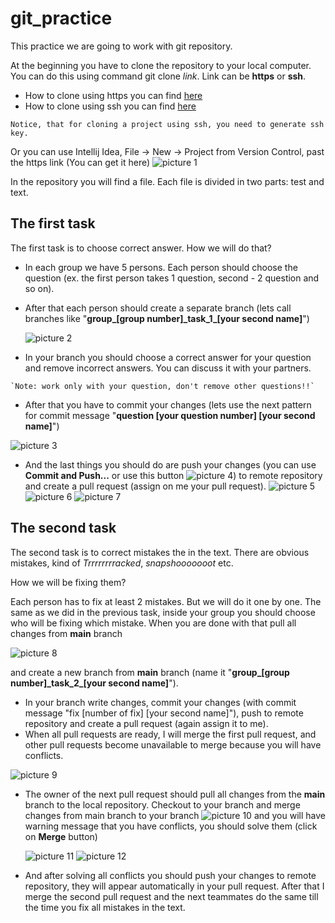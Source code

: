 # git_practice

This practice we are going to work with git repository.

At the beginning you have to clone the repository to your local computer.  You can do this using command git clone _link_. Link can be **https** or **ssh**.
- How to clone using https you can find [here](https://gitprotect.io/blog/how-to-clone-using-https-in-git/)  
- How to clone using ssh you can find [here](https://www.toolsqa.com/git/clone-repository-using-ssh/) 

`Notice, that for cloning a project using ssh, you need to generate ssh key.`

Or you can use Intellij Idea, File -> New -> Project from Version Control, past the https link (You can get it here) ![picture 1](https://github.com/juliaHrabovska/git_practice/blob/main/pictures/Picture%201.png "Where to find lint to the project")

In the repository you will find a file. Each file is divided in two parts: test and text. 

## The first task 
The first task is to choose correct answer. 
How we will do that? 
   - In each group we have 5 persons. Each person should choose the question (ex. the first person takes 1 question, second - 2 question and so on). 
   - After that each person should create a separate branch (lets call branches like "**group_[group number]\_task_1\_[your second name]**")

      ![picture 2](https://github.com/juliaHrabovska/git_practice/blob/main/pictures/Picture%203.png "Create new branch") 
   - In your branch you should choose a correct answer for your question and remove incorrect answers. You can discuss it with your partners. 
   
    `Note: work only with your question, don't remove other questions!!`
   - After that you have to commit your changes (lets use the next pattern for commit message "**question [your question number] [your second name]**")

   ![picture 3](https://github.com/juliaHrabovska/git_practice/blob/main/pictures/Picture%204.png "Commit")
   - And the last things you should do are push your changes (you can use **Commit and Push...** or use this button ![picture 4](https://github.com/juliaHrabovska/git_practice/blob/main/pictures/Picture%205.png "Push")) to remote repository and create a pull request (assign on me your pull request). ![picture 5](https://github.com/juliaHrabovska/git_practice/blob/main/pictures/Picture%206.png "create pull request") ![picture 6](https://github.com/juliaHrabovska/git_practice/blob/main/pictures/Picture%207.png "Choose branches") ![picture 7](https://github.com/juliaHrabovska/git_practice/blob/main/pictures/Picture%208.png "Assign")


## The second task 
The second task is to correct mistakes the in the text. There are obvious mistakes, kind of _Trrrrrrrracked_, _snapshooooooot_ etc. 

How we will be fixing them? 

Each person has to fix at least 2 mistakes. But we will do it one by one. The same as we did in the previous task, inside your group you should choose who will be fixing which mistake.
When you are done with that pull all changes from **main** branch 

![picture 8](https://github.com/juliaHrabovska/git_practice/blob/main/pictures/Picture%209.png "Pull changes")

and create a new branch from **main** branch (name it "**group_[group number]\_task_2\_[your second name]**").
- In your branch write changes, commit your changes (with commit message "fix [number of fix] [your second name]"), push to remote repository and create a pull request (again assign it to me).
- When all pull requests are ready, I will merge the first pull request, and other pull requests become unavailable to merge because you will have conflicts.

 ![picture 9](https://github.com/juliaHrabovska/git_practice/blob/main/pictures/Picture%202.png "Conflicts")

- The owner of the next pull request should pull all changes from the **main** branch to the local repository. Checkout to your branch and merge changes from main branch to your branch ![picture 10](https://github.com/juliaHrabovska/git_practice/blob/main/pictures/Picture%2010.png "Merge changes locally") 
and you will have warning message that you have conflicts, you should solve them (click on **Merge** button)

     ![picture 11](https://github.com/juliaHrabovska/git_practice/blob/main/pictures/Picture%2011.png "Merge pop up") ![picture 12](https://github.com/juliaHrabovska/git_practice/blob/main/pictures/Picture%2012.png "Solve conflicts")

- And after solving all conflicts you should push your changes to remote repository, they will appear automatically in your pull request. After that I merge the second pull request and the next teammates do the same till the time you fix all mistakes in the text.
